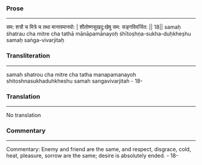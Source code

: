 ### Prose 
 --- 
सम: शत्रौ च मित्रे च तथा मानापमानयो: |
शीतोष्णसुखदु:खेषु सम: सङ्गविवर्जित: || 18||
samaḥ śhatrau cha mitre cha tathā mānāpamānayoḥ
śhītoṣhṇa-sukha-duḥkheṣhu samaḥ saṅga-vivarjitaḥ

### Transliteration 
 --- 
samah shatrou cha mitre cha tatha manapamanayoh shitoshnasukhaduhkheshu samah sangavivarjitah - 18-

### Translation 
 --- 
No translation

### Commentary 
 --- 
Commentary: Enemy and friend are the same, and respect, disgrace, cold, heat, pleasure, sorrow are the same; desire is absolutely ended. - 18-